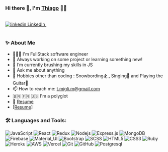 ### Hi there 👋, I'm [Thiago](https://github.com/ThiagoDe) 👨‍💻

<br/>
  <a href="nkedin.com/in/thiago-miglioranzi/" rel="nofollow noreferrer">
    <img src="https://i.stack.imgur.com/gVE0j.png" alt="linkedin"> LinkedIn
  </a> &nbsp;


<br />

<br/>





<!--   <img align="right" alt="GIF" src="https://media.giphy.com/media/MC6eSuC3yypCU/giphy.gif" /> -->
  
### ✨ About Me

- 👨🏻‍💻 I'm FullStack software engineer
- 🚀  Always working on some project or learning something new! 
- 🌱 I’m currently brushing my skills in JS
- 💬 Ask me about anything
- 🎿 Hobbies other than coding : Snowbording🏂., Singing🎤 and Playing the Guitar🎸
- 📫 How to reach me: t.migli.m@gmail.com
- 🇧🇷 🇫🇷 🇺🇸 I'm a polyglot
- 📝 [Resume](https://drive.google.com/file/d/11DJxMU7HIXJHryk8qpfGrNRXY_226psH/view?usp=sharing)
- <a href="https://drive.google.com/file/d/11DJxMU7HIXJHryk8qpfGrNRXY_226psH/view?usp=sharing" target="_blank">[Resume]</a>

### 🛠️ Languages and Tools:

![JavaScript](https://img.shields.io/badge/JavaScript-F7DF1E?style=for-the-badge&logo=javascript&logoColor=black)
![React](https://img.shields.io/badge/React-20232A?style=for-the-badge&logo=react&logoColor=61DAFB)
![Redux](https://img.shields.io/badge/Redux-593D88?style=for-the-badge&logo=redux&logoColor=white)
![Nodejs](https://img.shields.io/badge/Node.js-43853D?style=for-the-badge&logo=node.js&logoColor=white)
![Express.js](https://img.shields.io/badge/Express.js-404D59?style=for-the-badge)
![MongoDB](	https://img.shields.io/badge/MongoDB-4EA94B?style=for-the-badge&logo=mongodb&logoColor=white)
![Firebase](https://img.shields.io/badge/Ruby_on_Rails-CC0000?style=for-the-badge&logo=ruby-on-rails&logoColor=white)
![Material_UI](https://img.shields.io/badge/Material--UI-0081CB?style=for-the-badge&logo=material-ui&logoColor=white)
![Bootstrap](https://img.shields.io/badge/Bootstrap-563D7C?style=for-the-badge&logo=bootstrap&logoColor=white)
![SCSS](https://img.shields.io/badge/CSS3-1572B6?style=for-the-badge&logo=css3&logoColor=white)
![HTML5](https://img.shields.io/badge/HTML5-E34F26?style=for-the-badge&logo=html5&logoColor=white)
![CSS3](https://img.shields.io/badge/Sass-CC6699?style=for-the-badge&logo=sass&logoColor=white)
![Ruby](https://img.shields.io/badge/Ruby-CC342D?style=for-the-badge&logo=ruby&logoColor=white)
![Heroku](https://img.shields.io/badge/Heroku-430098?style=for-the-badge&logo=heroku&logoColor=white)
![AWS](https://img.shields.io/badge/Amazon_AWS-232F3E?style=for-the-badge&logo=amazon-aws&logoColor=white)
![Vercel](https://img.shields.io/badge/jQuery-0769AD?style=for-the-badge&logo=jquery&logoColor=white)
![Git](https://img.shields.io/badge/-Git-black?style=flat-square&logo=git)
![GitHub](https://img.shields.io/badge/-GitHub-black?style=flat-square&logo=github)
![Postgresql](https://img.shields.io/badge/PostgreSQL-316192?style=for-the-badge&logo=postgresql&logoColor=white)

